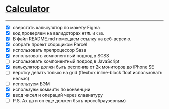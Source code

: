 # [Calculator](https://g5-freemen.github.io/Calculator/dist/)

***

- [x] cверстать калькулятор по макету Figma
- [x] код проверяем на валидоторах ```HTML``` и ```CSS```.
- [x] В файл README.md помещаем ссылку на веб-версию.
- [x] собрать проект сборщиком Parcel
- [x] использовать препроцессор Sass
- [x] использовать компонентный подход в SCSS
- [ ] использовать компонентный подход в JavaScript
- [x] калькулятор должн быть респонив от 2к мониторов до iPhone SE
- [ ] верстку делать только на grid (flexbox inline-block float использовать нельзя)
- [ ] используем БЭМ
- [x] используем коммиты по конвенции
- [x] ввод чисел и операций через клавиатуру
- [ ] P.S. Ах да и он еще должен быть кроссбраузерным)
